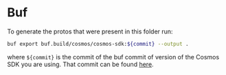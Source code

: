 # Buf

To generate the protos that were present in this folder run:

```bash
buf export buf.build/cosmos/cosmos-sdk:${commit} --output .
```

where `${commit}` is the commit of the buf commit of version of the Cosmos SDK you are using.
That commit can be found [here](https://github.com/adminoid/cosmos-sdk/blob/main/proto/README.md).
